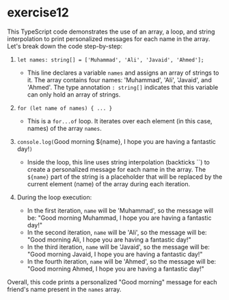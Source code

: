 # exercise12
This TypeScript code demonstrates the use of an array, a loop, and string interpolation to print personalized messages for each name in the array. Let's break down the code step-by-step:

1. `let names: string[] = ['Muhammad', 'Ali', 'Javaid', 'Ahmed'];`
   - This line declares a variable `names` and assigns an array of strings to it. The array contains four names: 'Muhammad', 'Ali', 'Javaid', and 'Ahmed'. The type annotation `: string[]` indicates that this variable can only hold an array of strings.

2. `for (let name of names) { ... }`
   - This is a `for...of` loop. It iterates over each element (in this case, names) of the array `names`.

3. `console.log(`Good morning ${name}, I hope you are having a fantastic day!`)`
   - Inside the loop, this line uses string interpolation (backticks ``) to create a personalized message for each name in the array. The `${name}` part of the string is a placeholder that will be replaced by the current element (name) of the array during each iteration.

4. During the loop execution:
   - In the first iteration, `name` will be 'Muhammad', so the message will be: "Good morning Muhammad, I hope you are having a fantastic day!"
   - In the second iteration, `name` will be 'Ali', so the message will be: "Good morning Ali, I hope you are having a fantastic day!"
   - In the third iteration, `name` will be 'Javaid', so the message will be: "Good morning Javaid, I hope you are having a fantastic day!"
   - In the fourth iteration, `name` will be 'Ahmed', so the message will be: "Good morning Ahmed, I hope you are having a fantastic day!"

Overall, this code prints a personalized "Good morning" message for each friend's name present in the `names` array.
